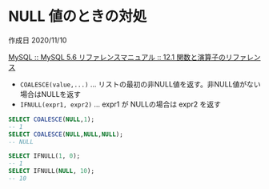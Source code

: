 # NULL 値のときの対処

作成日 2020/11/10

[MySQL :: MySQL 5\.6 リファレンスマニュアル :: 12\.1 関数と演算子のリファレンス](https://dev.mysql.com/doc/refman/5.6/ja/func-op-summary-ref.html)

- `COALESCE(value,...)` ... リストの最初の非NULL値を返す。非NULL値がない場合はNULLを返す
- `IFNULL(expr1, expr2)` ... expr1 が NULLの場合は expr2 を返す

```sql
SELECT COALESCE(NULL,1);
-- 1
SELECT COALESCE(NULL,NULL,NULL);
-- NULL

SELECT IFNULL(1, 0);
-- 1
SELECT IFNULL(NULL, 10);
-- 10
```
